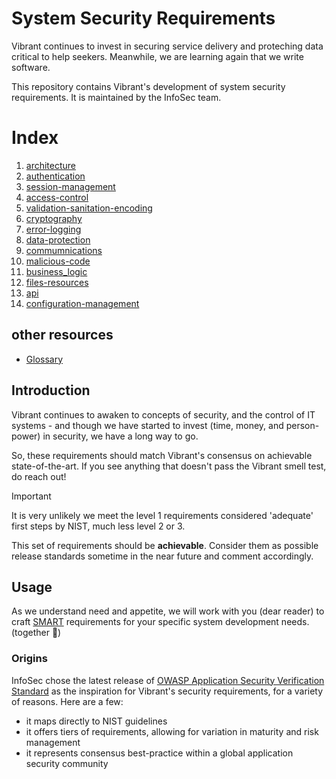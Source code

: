 # System Security Requirements

Vibrant continues to invest in securing service delivery and proteching data critical to help seekers.  Meanwhile, we are learning again that we write software.

This repository contains Vibrant's development of system security requirements.  It is maintained by the InfoSec team.

# Index 

  1. [architecture](./architecture.md)
  1. [authentication](./authentication.md)
  1. [session-management](./session-management.md)
  1. [access-control](./access-control.md)
  1. [validation-sanitation-encoding](./validation-sanitation-encoding.md)
  1. [cryptography](./cryptography.md)
  1. [error-logging](./error-logging.md)
  1. [data-protection](./data-protection.md)
  1. [commumnications](./commumnications.md)
  1. [malicious-code](./malicious-code.md)
  1. [business_logic](./business_logic.md)
  1. [files-resources](./files-resources.md)
  1. [api](./api.md)
  1. [configuration-management](./configuration-management.md)
  
  ## other resources
  - [Glossary](./glossary.md)

## Introduction 

Vibrant continues to awaken to concepts of security, and the control of IT systems - and though we have started to invest (time, money, and person-power) in security, we have a long way to go.

So, these requirements should match Vibrant's consensus on achievable state-of-the-art.  If you see anything that doesn't pass the Vibrant smell test, do reach out!

> [!IMPORTANT]
> It is very unlikely we meet the level 1 requirements considered 'adequate' first steps by NIST, much less level 2 or 3.
> 
> This set of requirements should be **achievable**. Consider them as possible release standards sometime in the near future and comment accordingly.  

## Usage

As we understand need and appetite, we will work with you (dear reader) to craft [SMART](https://en.wikipedia.org/wiki/SMART_criteria) requirements for your specific system development needs. (together :love_letter:) 


### Origins

InfoSec chose the latest release of [OWASP Application Security Verification Standard](https://github.com/OWASP/ASVS) as the inspiration for Vibrant's security requirements, for a variety of reasons.  Here are a few:

- it maps directly to NIST guidelines
- it offers tiers of requirements, allowing for variation in maturity and risk management
- it represents consensus best-practice within a global application security community

